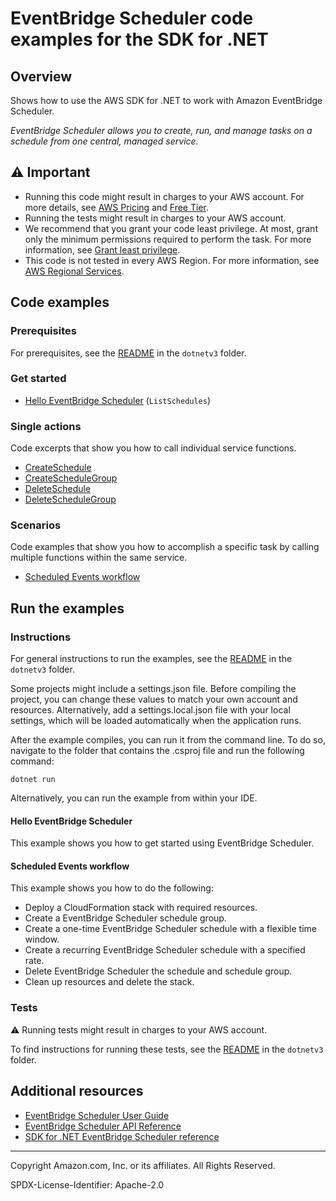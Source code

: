 # EventBridge Scheduler code examples for the SDK for .NET

## Overview

Shows how to use the AWS SDK for .NET to work with Amazon EventBridge Scheduler.

<!--custom.overview.start-->
<!--custom.overview.end-->

_EventBridge Scheduler allows you to create, run, and manage tasks on a schedule from one central, managed service._

## ⚠ Important

* Running this code might result in charges to your AWS account. For more details, see [AWS Pricing](https://aws.amazon.com/pricing/) and [Free Tier](https://aws.amazon.com/free/).
* Running the tests might result in charges to your AWS account.
* We recommend that you grant your code least privilege. At most, grant only the minimum permissions required to perform the task. For more information, see [Grant least privilege](https://docs.aws.amazon.com/IAM/latest/UserGuide/best-practices.html#grant-least-privilege).
* This code is not tested in every AWS Region. For more information, see [AWS Regional Services](https://aws.amazon.com/about-aws/global-infrastructure/regional-product-services).

<!--custom.important.start-->
<!--custom.important.end-->

## Code examples

### Prerequisites

For prerequisites, see the [README](../README.md#Prerequisites) in the `dotnetv3` folder.


<!--custom.prerequisites.start-->
<!--custom.prerequisites.end-->

### Get started

- [Hello EventBridge Scheduler](Actions/HelloScheduler.cs#L11) (`ListSchedules`)


### Single actions

Code excerpts that show you how to call individual service functions.

- [CreateSchedule](Actions/SchedulerWrapper.cs#L30)
- [CreateScheduleGroup](Actions/SchedulerWrapper.cs#L103)
- [DeleteSchedule](Actions/SchedulerWrapper.cs#L136)
- [DeleteScheduleGroup](Actions/SchedulerWrapper.cs#L174)

### Scenarios

Code examples that show you how to accomplish a specific task by calling multiple
functions within the same service.

- [Scheduled Events workflow](Scenarios/SchedulerWorkflow.cs)


<!--custom.examples.start-->
<!--custom.examples.end-->

## Run the examples

### Instructions

For general instructions to run the examples, see the
[README](../README.md#building-and-running-the-code-examples) in the `dotnetv3` folder.

Some projects might include a settings.json file. Before compiling the project,
you can change these values to match your own account and resources. Alternatively,
add a settings.local.json file with your local settings, which will be loaded automatically
when the application runs.

After the example compiles, you can run it from the command line. To do so, navigate to
the folder that contains the .csproj file and run the following command:

```
dotnet run
```

Alternatively, you can run the example from within your IDE.


<!--custom.instructions.start-->
<!--custom.instructions.end-->

#### Hello EventBridge Scheduler

This example shows you how to get started using EventBridge Scheduler.



#### Scheduled Events workflow

This example shows you how to do the following:

- Deploy a CloudFormation stack with required resources.
- Create a EventBridge Scheduler schedule group.
- Create a one-time EventBridge Scheduler schedule with a flexible time window.
- Create a recurring EventBridge Scheduler schedule with a specified rate.
- Delete EventBridge Scheduler the schedule and schedule group.
- Clean up resources and delete the stack.

<!--custom.scenario_prereqs.scheduler_ScheduledEventsWorkflow.start-->
<!--custom.scenario_prereqs.scheduler_ScheduledEventsWorkflow.end-->


<!--custom.scenarios.scheduler_ScheduledEventsWorkflow.start-->
<!--custom.scenarios.scheduler_ScheduledEventsWorkflow.end-->

### Tests

⚠ Running tests might result in charges to your AWS account.


To find instructions for running these tests, see the [README](../README.md#Tests)
in the `dotnetv3` folder.



<!--custom.tests.start-->
<!--custom.tests.end-->

## Additional resources

- [EventBridge Scheduler User Guide](https://docs.aws.amazon.com/scheduler/latest/userguide/intro.html)
- [EventBridge Scheduler API Reference](https://docs.aws.amazon.com/scheduler/latest/apireference/Welcome.html)
- [SDK for .NET EventBridge Scheduler reference](https://docs.aws.amazon.com/sdkfornet/v3/apidocs/items/Scheduler/NScheduler.html)

<!--custom.resources.start-->
<!--custom.resources.end-->

---

Copyright Amazon.com, Inc. or its affiliates. All Rights Reserved.

SPDX-License-Identifier: Apache-2.0